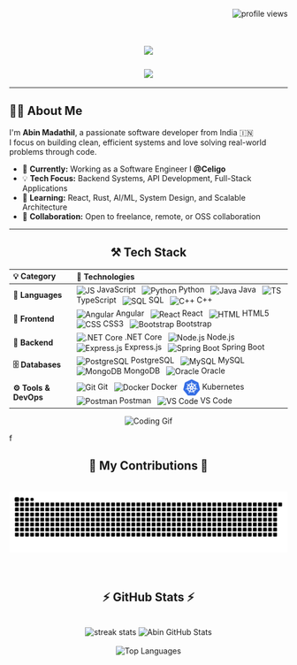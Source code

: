 

<p align="right">
  <img src="https://komarev.com/ghpvc/?username=abinmadathil&label=Visitors&color=0eb45e&style=flat" alt="profile views" />
</p>

<h1 align="center">
  <img src="https://readme-typing-svg.herokuapp.com?font=Fira+Code&weight=700&size=30&pause=1000&color=00F7FF&center=true&vCenter=true&width=700&lines=Hi+There+👋;I'm+Abin+Madathil;Welcome+to+my+GitHub+Profile!" />
</h1>


<p align="center">
  <img src="https://camo.githubusercontent.com/3e16f6c899626176be6f258c08a25f38375be72778d49a1f45182d9d7676cde8/68747470733a2f2f63646e2e73686f706966792e636f6d2f732f66696c65732f312f303537382f333639362f313939372f742f392f6173736574732f6c6f6669626f792e676966" width="600" />
</p>

---

## 🧑‍💻 About Me

I'm **Abin Madathil**, a passionate software developer from India 🇮🇳  
I focus on building clean, efficient systems and love solving real-world problems through code.

- 🔭 **Currently:** Working as a Software Engineer I  **@Celigo**
- 💡 **Tech Focus:** Backend Systems, API Development, Full-Stack Applications  
- 🌱 **Learning:** React, Rust, AI/ML, System Design, and Scalable Architecture  
- 🤝 **Collaboration:** Open to freelance, remote, or OSS collaboration  

---

<h2 align="center">⚒️ Tech Stack</h2>

<table align="center" width="95%">
  <thead>
    <tr>
      <th align="left">💡 Category</th>
      <th align="left">🚀 Technologies</th>
    </tr>
  </thead>
  <tbody>
    <tr>
      <td><strong>🧠 Languages</strong></td>
      <td>
        <img src="https://img.icons8.com/color/30/javascript.png" alt="JS" style="vertical-align:middle"/> JavaScript &nbsp;
        <img src="https://img.icons8.com/color/30/python.png" alt="Python" style="vertical-align:middle"/> Python &nbsp;
        <img src="https://img.icons8.com/color/30/java-coffee-cup-logo.png" alt="Java" style="vertical-align:middle"/> Java &nbsp;
        <img src="https://img.icons8.com/color/30/typescript.png" alt="TS" style="vertical-align:middle"/> TypeScript &nbsp;
        <img src="https://img.icons8.com/external-soft-fill-juicy-fish/30/external-sql-coding-and-development-soft-fill-soft-fill-juicy-fish.png" alt="SQL" style="vertical-align:middle"/> SQL &nbsp;
        <img src="https://img.icons8.com/color/30/c-plus-plus-logo.png" alt="C++" style="vertical-align:middle"/> C++
      </td>
    </tr>
    <tr>
      <td><strong>🎨 Frontend</strong></td>
      <td>
        <img src="https://img.icons8.com/color/30/angularjs.png" alt="Angular" style="vertical-align:middle"/> Angular &nbsp;
        <img src="https://img.icons8.com/officel/30/react.png" alt="React" style="vertical-align:middle"/> React &nbsp;
        <img src="https://img.icons8.com/color/30/html-5.png" alt="HTML" style="vertical-align:middle"/> HTML5 &nbsp;
        <img src="https://img.icons8.com/color/30/css3.png" alt="CSS" style="vertical-align:middle"/> CSS3 &nbsp;
        <img src="https://img.icons8.com/color/30/bootstrap.png" alt="Bootstrap" style="vertical-align:middle"/> Bootstrap
      </td>
    </tr>
    <tr>
      <td><strong>🔧 Backend</strong></td>
      <td>
        <img src="https://img.icons8.com/color/30/net-core.png" alt=".NET Core" style="vertical-align:middle"/> .NET Core &nbsp;
        <img src="https://img.icons8.com/color/30/nodejs.png" alt="Node.js" style="vertical-align:middle"/> Node.js &nbsp;
        <img src="https://img.icons8.com/ios/30/express-js.png" alt="Express.js" style="vertical-align:middle"/> Express.js &nbsp;
        <img src="https://img.icons8.com/color/30/spring-logo.png" alt="Spring Boot" style="vertical-align:middle"/> Spring Boot
      </td>
    </tr>
    <tr>
      <td><strong>🗄️ Databases</strong></td>
      <td>
        <img src="https://img.icons8.com/color/30/postgreesql.png" alt="PostgreSQL" style="vertical-align:middle"/> PostgreSQL &nbsp;
        <img src="https://img.icons8.com/color/30/mysql-logo.png" alt="MySQL" style="vertical-align:middle"/> MySQL &nbsp;
        <img src="https://img.icons8.com/color/30/mongodb.png" alt="MongoDB" style="vertical-align:middle"/> MongoDB &nbsp;
        <img src="https://img.icons8.com/color/30/oracle-logo.png" alt="Oracle" style="vertical-align:middle"/> Oracle
      </td>
    </tr>
    <tr>
      <td><strong>⚙️ Tools & DevOps</strong></td>
      <td>
        <img src="https://img.icons8.com/color/30/git.png" alt="Git" style="vertical-align:middle"/> Git &nbsp;
        <img src="https://img.icons8.com/color/30/docker.png" alt="Docker" style="vertical-align:middle"/> Docker &nbsp;
         <img src="https://raw.githubusercontent.com/devicons/devicon/master/icons/kubernetes/kubernetes-plain.svg" alt="Kubernetes" width="30" style="vertical-align:middle"/>
Kubernetes &nbsp;
        <img src="https://cdn.worldvectorlogo.com/logos/postman.svg" alt="Postman" width="30" style="vertical-align:middle"/>
 Postman &nbsp;
        <img src="https://img.icons8.com/color/30/visual-studio-code-2019.png" alt="VS Code" style="vertical-align:middle"/> VS Code
      </td>
    </tr>
  </tbody>
</table>




<p align="center">
  <img src="gift.gif" alt="Coding Gif" width="400" />
</p>f

<div align="center">
  <h2>🐍 My Contributions 🐍</h2>
  <br>
  <img alt="snake eating my contributions" src="https://raw.githubusercontent.com/thesirix/thesirix/output/github-contribution-grid-snake.svg" />
  <br/><br/><br/>
</div>

<h2 align="center">⚡ GitHub Stats ⚡</h2>
<br>
<div align="center">
  <img width=413 height=163 src="https://github-readme-streak-stats-eight.vercel.app/?user=abinmadathil&theme=tokyonight" alt="streak stats"/>
  <img width="390" height="163" src="https://github-readme-stats.vercel.app/api?username=abinmadathil&show_icons=true&theme=tokyonight&locale=en&count_private=true" alt="Abin GitHub Stats" />
  <br/><br/>
  <img width="325" src="https://github-readme-stats.vercel.app/api/top-langs?username=abinmadathil&show_icons=true&theme=tokyonight&locale=en&layout=compact&hide=css" alt="Top Languages" />
</div>


